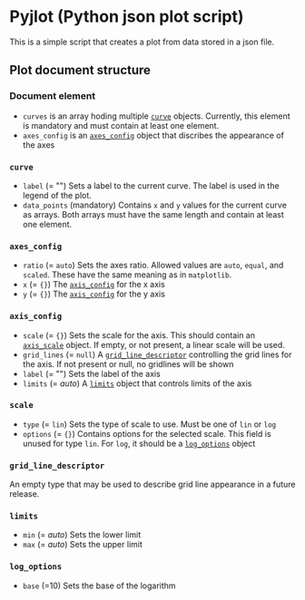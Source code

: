 # Pyjlot (Python json plot script)

This is a simple script that creates a plot from data stored in a json file.

## Plot document structure

### Document element

* `curves` is an array hoding multiple [`curve`](#curve) objects. Currently, this element is mandatory and must contain at least one element.
* `axes_config` is an [`axes_config`](#axes_config) object that discribes the appearance of the axes

### `curve`

* `label` (= "") Sets a label to the current curve. The label is used in the legend of the plot.
* `data_points` (mandatory) Contains `x` and `y` values for the current curve as arrays. Both arrays must have the same length and contain at least one element.

### `axes_config`

* `ratio` (= `auto`) Sets the axes ratio. Allowed values are `auto`, `equal`, and  `scaled`. These have the same meaning as in `matplotlib`.
* `x` (= `{}`) The [`axis_config`](#axis_config) for the x axis
* `y` (= `{}`) The [`axis_config`](#axis_config) for the y axis

### `axis_config`

* `scale` (= `{}`) Sets the scale for the axis. This should contain an [`axis_scale`](#axis_scale) object. If empty, or not present, a linear scale will be used.
* `grid_lines` (= `null`) A [`grid_line_descriptor`](#grid_line_descriptor) controlling the grid lines for the axis. If not present or null, no gridlines will be shown
* `label` (= "") Sets the label of the axis
* `limits` (= *auto*) A [`limits`](#limits) object that controls limits of the axis

### `scale`

* `type` (= `lin`) Sets the type of scale to use. Must be one of `lin` or `log`
* `options` (= `{}`) Contains options for the selected scale. This field is unused for type `lin`. For `log`, it should be a [`log_options`](#log_options) object

### `grid_line_descriptor`

An empty type that may be used to describe grid line appearance in a future release.


### `limits`
* `min` (= *auto*) Sets the lower limit
* `max` (= *auto*) Sets the upper limit

### `log_options`
* `base` (=10) Sets the base of the logarithm

